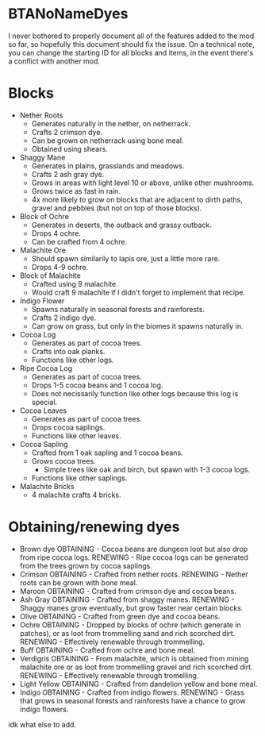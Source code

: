# BTANoNameDyes
I never bothered to properly document all of the features added to the mod so far, so hopefully this document should fix the issue. 
On a technical note, you can change the starting ID for all blocks and items, in the event there's a conflict with another mod. 

# Blocks
+ Nether Roots
  - Generates naturally in the nether, on netherrack.
  - Crafts 2 crimson dye.
  - Can be grown on netherrack using bone meal.
  - Obtained using shears.
+ Shaggy Mane
  - Generates in plains, grasslands and meadows.
  - Crafts 2 ash gray dye.
  - Grows in areas with light level 10 or above, unlike other mushrooms.
  - Grows twice as fast in rain.
  - 4x more likely to grow on blocks that are adjacent to dirth paths, gravel and pebbles (but not on top of those blocks).
+ Block of Ochre
  - Generates in deserts, the outback and grassy outback.
  - Drops 4 ochre.
  - Can be crafted from 4 ochre.
+ Malachite Ore
  - Should spawn similarily to lapis ore, just a little more rare.
  - Drops 4-9 ochre.
+ Block of Malachite
  - Crafted using 9 malachite.
  - Would craft 9 malachite if I didn't forget to implement that recipe.
+ Indigo Flower
  - Spawns naturally in seasonal forests and rainforests.
  - Crafts 2 indigo dye.
  - Can grow on grass, but only in the biomes it spawns naturally in.
+ Cocoa Log
  - Generates as part of cocoa trees.
  - Crafts into oak planks.
  - Functions like other logs.
+ Ripe Cocoa Log
  - Generates as part of cocoa trees.
  - Drops 1-5 cocoa beans and 1 cocoa log.
  - Does not necissarily function like other logs because this log is special.
+ Cocoa Leaves
  - Generates as part of cocoa trees.
  - Drops cocoa saplings.
  - Functions like other leaves.
+ Cocoa Sapling
  - Crafted from 1 oak sapling and 1 cocoa beans.
  - Grows cocoa trees.
      - Simple trees like oak and birch, but spawn with 1-3 cocoa logs.
  - Functions like other saplings.
+ Malachite Bricks
  - 4 malachite crafts 4 bricks.

# Obtaining/renewing dyes
+ Brown dye
  OBTAINING - Cocoa beans are dungeon loot but also drop from ripe cocoa logs.
  RENEWING - Ripe cocoa logs can be generated from the trees grown by cocoa saplings.
+ Crimson
  OBTAINING - Crafted from nether roots.
  RENEWING - Nether roots can be grown with bone meal.
+ Maroon
  OBTAINING - Crafted from crimson dye and cocoa beans.
+ Ash Gray
  OBTAINING - Crafted from shaggy manes.
  RENEWING - Shaggy manes grow eventually, but grow faster near certain blocks.
+ Olive
  OBTAINING - Crafted from green dye and cocoa beans.
+ Ochre
  OBTAINING - Dropped by blocks of ochre (which generate in patches), or as loot from trommelling sand and rich scorched dirt.
  RENEWING - Effectively renewable through trommelling.
+ Buff
  OBTAINING - Crafted from ochre and bone meal.
+ Verdigris
  OBTAINING - From malachite, which is obtained from mining malachite ore or as loot from trommelling gravel and rich scorched dirt.
  RENEWING - Effectively renewable through tromelling.
+ Light Yellow
  OBTAINING - Crafted from dandelion yellow and bone meal.
+ Indigo
  OBTAINING - Crafted from indigo flowers.
  RENEWING - Grass that grows in seasonal forests and rainforests have a chance to grow indigo flowers.

idk what else to add.
